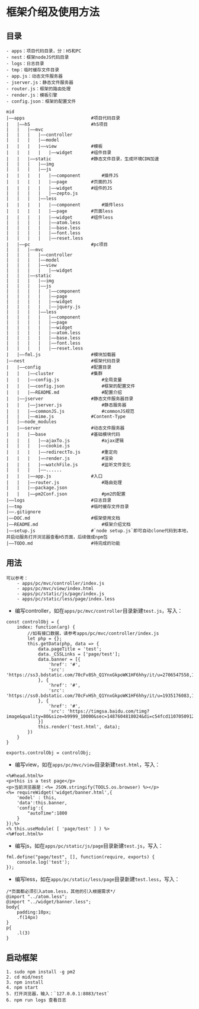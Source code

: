 # 框架介绍及使用方法

## 目录
	- apps：项目代码目录，分：H5和PC
	- nest：框架nodeJS代码目录
	- logs：日志目录
	- tmp：临时缓存文件目录
	- app.js：动态文件服务器
	- jserver.js：静态文件服务器
	- router.js：框架的路由处理
	- render.js：模板引擎
	- config.json：框架的配置文件

```
mid
|——apps							#项目代码目录
|	|——h5						#h5项目
|	|	|——mvc
|	|	|	|——controller
|	|	|	|——model
|	|	|	|——view				#模板
|	|	|	|	|——widget		#组件目录
|	|	|——static				#静态文件目录，生成环境CDN加速
|	|	|	|——img 				
|	|	|	|——js
|	|	|	|	|——component		#插件JS
|	|	|	|	|——page			#页面的JS
|	|	|	|	|——widget		#组件的JS
|	|	|	|	|——zepto.js
|	|	|	|——less
|	|	|	|	|——component		#插件less
|	|	|	|	|——page			#页面less
|	|	|	|	|——widget		#组件less
|	|	|	|	|——atom.less
|	|	|	|	|——base.less
|	|	|	|	|——font.less
|	|	|	|	|——reset.less
|	|——pc						#pc项目
|	|	|——mvc
|	|	|	|——controller
|	|	|	|——model
|	|	|	|——view
|	|	|	|	|——widget
|	|	|——static
|	|	|	|——img
|	|	|	|——js
|	|	|	|	|——component
|	|	|	|	|——page
|	|	|	|	|——widget
|	|	|	|	|——jquery.js
|	|	|	|——less
|	|	|	|	|——component
|	|	|	|	|——page
|	|	|	|	|——widget
|	|	|	|	|——atom.less
|	|	|	|	|——base.less
|	|	|	|	|——font.less
|	|	|	|	|——reset.less
|	|——fml.js 					#模块加载器
|——nest							#框架代码目录
|	|——config					#配置目录
|	|	|——cluster				#集群
|	|	|——config.js				#全局变量
|	|	|——config.json				#框架的配置文件
|	|	|——README.md				#配置介绍
|	|——jserver					#静态文件服务器目录
|	|	|——jserver.js				#静态服务器
|	|	|——commonJS.js				#commonJS规范
|	|	|——mime.js 				#Content-Type
|	|——node_modules				
|	|——server					#动态文件服务器	
|	|	|——base 				#基础模块代码		
|	|	|	|——ajaxTo.js			#ajax逻辑
|	|	|	|——cookie.js 		
|	|	|	|——redirectTo.js		#重定向
|	|	|	|——render.js			#渲染
|	|	|	|——watchFile.js			#监听文件变化
|	|	|	|——......
|	|	|——app.js				#入口
|	|	|——router.js				#路由处理
|	|	|——package.json 		
|	|	|——pm2Conf.json				#pm2的配置
|——logs							#日志目录
|——tmp							#临时缓存文件目录
|——.gitignore					
|——DOC.md 						#框架使用文档
|——README.md						#框架介绍文档	
|——setup.js						#`node setup.js`即可自动clone代码到本地，并启动服务打开浏览器查看H5页面，后续做成npm包
|——TODO.md						#待完成的功能				
```

## 用法
	可以参考：
		- apps/pc/mvc/controller/index.js
		- apps/pc/mvc/view/index.html
		- apps/pc/static/js/page/index.js
		- apps/pc/static/less/page/index.less

* 编写controller，如在`apps/pc/mvc/controller`目录新建`test.js`，写入：
```
const controlObj = {
	index: function(arg) {
		//如有接口数据，请参考apps/pc/mvc/controller/index.js
		let php = {};
		this.getData(php, data => {
			data.pageTitle = 'test';
			data._CSSLinks = ['page/test'];
			data.banner = [{
				'href': '#',
				'src': 'https://ss3.bdstatic.com/70cFv8Sh_Q1YnxGkpoWK1HF6hhy/it/u=2706547558,1569356033&fm=23&gp=0.jpg'
			}, {
				'href': '#',
				'src': 'https://ss0.bdstatic.com/70cFvHSh_Q1YnxGkpoWK1HF6hhy/it/u=1935176083,1386170183&fm=23&gp=0.jpg'
			}, {
				'href': '#',
				'src': 'https://timgsa.baidu.com/timg?image&quality=80&size=b9999_10000&sec=1487604818024&di=c54fcd1107050912969a2ddc60a73c0c&imgtype=0&src=http%3A%2F%2Fmmbiz.qpic.cn%2Fmmbiz%2FwgYCDpsjxWebKs1iaJrO2tH6Cd7fiaia26BuX1bTzkh6IxJRzBw6hUQ03pxZwjU8AFNJKPsYXDnFGRLYRFYzT7tLQ%2F0'
			}]
			this.render('test.html', data);
		})
	}
}

exports.controlObj = controlObj;
```
* 编写view，如在`apps/pc/mvc/view`目录新建`test.html`，写入：
```
<%#head.html%>
<p>this is a test page</p>
<p>当前浏览器是：<%= JSON.stringify(TOOLS.os.browser) %></p>
<%= requireWidget('widget/banner.html',{
	'model' : this,
	'data':this.banner,
	'config':{
		"autoTime":1800
	}
});%>
<% this.useModule( [ 'page/test' ] ) %>
<%#foot.html%>
```
* 编写js，如在`apps/pc/static/js/page`目录新建`test.js`，写入：
```
fml.define("page/test", [], function(require, exports) {
	console.log('test');
});
```
* 编写less，如在`apps/pc/static/less/page`目录新建`test.less`，写入：
```
/*页面都必须引入atom.less，其他的引入根据需求*/
@import "../atom.less";
@import "../widget/banner.less";
body{
	padding:10px;
	.f(14px)
}
p{
	.l(3)
}

```


## 启动框架
	1. sudo npm install -g pm2
	2. cd mid/nest
	3. npm install
	4. npm start
	5. 打开浏览器，输入：`127.0.0.1:8083/test`
	6. npm run logs 查看日志


